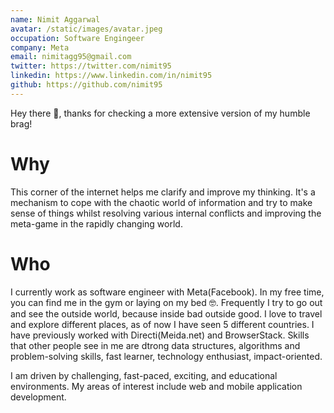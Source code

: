 ```yaml
---
name: Nimit Aggarwal
avatar: /static/images/avatar.jpeg
occupation: Software Engingeer
company: Meta
email: nimitagg95@gmail.com
twitter: https://twitter.com/nimit95
linkedin: https://www.linkedin.com/in/nimit95
github: https://github.com/nimit95
---
```


Hey there 👋, thanks for checking a more extensive version of my humble brag!

# Why

This corner of the internet helps me clarify and improve my thinking. It's a mechanism to cope with the chaotic world of information and try to make sense of things whilst resolving various internal conflicts and improving the meta-game in the rapidly changing world.

# Who

I currently work as software engineer with Meta(Facebook). In my free time, you can find me in the gym or laying on my bed 🤓. Frequently I try to go out and see the outside world, because inside bad outside good. I love to travel and explore different places, as of now I have seen 5 different countries. I have previously worked with Directi(Meida.net) and BrowserStack.
Skills that other people see in me are dtrong data structures, algorithms and problem-solving skills, fast learner, technology enthusiast, impact-oriented.

I am driven by challenging, fast-paced, exciting, and educational environments. My areas of interest include web and mobile application development.
